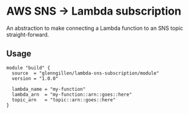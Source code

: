 # AWS SNS -> Lambda subscription

An abstraction to make connecting a Lambda function to
an SNS topic straight-forward.

## Usage

```hcl
module "build" {
  source  = "glenngillen/lambda-sns-subscription/module"
  version = "1.0.0"

  lambda_name = "my-function"
  lambda_arn  = "my-function::arn::goes::here"
  topic_arn   = "topic::arn::goes::here"
}
```